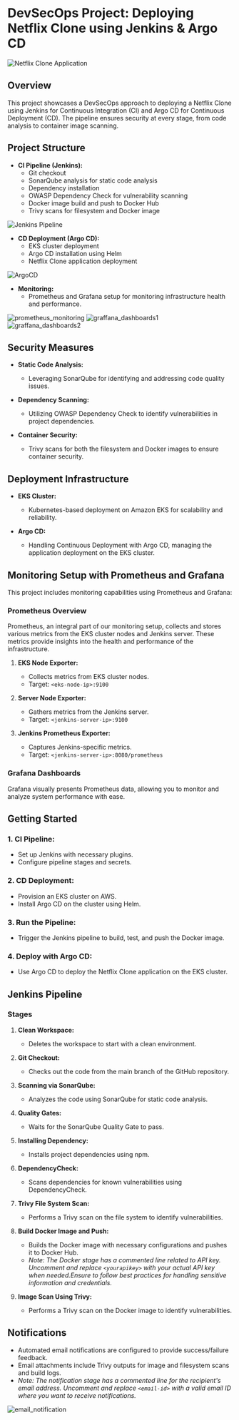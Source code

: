 # DevSecOps Project: Deploying Netflix Clone using Jenkins & Argo CD

![Netflix Clone Application](images/app_img.JPG)

## Overview

This project showcases a DevSecOps approach to deploying a Netflix Clone using Jenkins for Continuous Integration (CI) and Argo CD for Continuous Deployment (CD). The pipeline ensures security at every stage, from code analysis to container image scanning.

## Project Structure

- **CI Pipeline (Jenkins):**
  - Git checkout
  - SonarQube analysis for static code analysis
  - Dependency installation
  - OWASP Dependency Check for vulnerability scanning
  - Docker image build and push to Docker Hub
  - Trivy scans for filesystem and Docker image

![Jenkins Pipeline](images/jenkins_buildjob.JPG)

- **CD Deployment (Argo CD):**
  - EKS cluster deployment
  - Argo CD installation using Helm
  - Netflix Clone application deployment

![ArgoCD](images/argocd.JPG)
    
- **Monitoring:**
  - Prometheus and Grafana setup for monitoring infrastructure health and performance.

![prometheus_monitoring](images/prometheus.JPG)
![graffana_dashboards1](images/graffana_dash_node.JPG)
![graffana_dashboards2](images/graffana_dash_jenkins.JPG)

## Security Measures

- **Static Code Analysis:**
  - Leveraging SonarQube for identifying and addressing code quality issues.

- **Dependency Scanning:**
  - Utilizing OWASP Dependency Check to identify vulnerabilities in project dependencies.

- **Container Security:**
  - Trivy scans for both the filesystem and Docker images to ensure container security.

## Deployment Infrastructure

- **EKS Cluster:**
  - Kubernetes-based deployment on Amazon EKS for scalability and reliability.

- **Argo CD:**
  - Handling Continuous Deployment with Argo CD, managing the application deployment on the EKS cluster.

## Monitoring Setup with Prometheus and Grafana

This project includes monitoring capabilities using Prometheus and Grafana:

### Prometheus Overview

Prometheus, an integral part of our monitoring setup, collects and stores various metrics from the EKS cluster nodes and Jenkins server. These metrics provide insights into the health and performance of the infrastructure.

1. **EKS Node Exporter:**
   - Collects metrics from EKS cluster nodes.
   - Target: `<eks-node-ip>:9100`

2. **Server Node Exporter:**
   - Gathers metrics from the Jenkins server.
   - Target: `<jenkins-server-ip>:9100`

3. **Jenkins Prometheus Exporter:**
   - Captures Jenkins-specific metrics.
   - Target: `<jenkins-server-ip>:8080/prometheus`

### Grafana Dashboards

Grafana visually presents Prometheus data, allowing you to monitor and analyze system performance with ease.

## Getting Started

### 1. **CI Pipeline:**
   - Set up Jenkins with necessary plugins.
   - Configure pipeline stages and secrets.

### 2. **CD Deployment:**
   - Provision an EKS cluster on AWS.
   - Install Argo CD on the cluster using Helm.

### 3. **Run the Pipeline:**
   - Trigger the Jenkins pipeline to build, test, and push the Docker image.

### 4. **Deploy with Argo CD:**
   - Use Argo CD to deploy the Netflix Clone application on the EKS cluster.

## Jenkins Pipeline

### Stages

1. **Clean Workspace:**
   - Deletes the workspace to start with a clean environment.

2. **Git Checkout:**
   - Checks out the code from the main branch of the GitHub repository.

3. **Scanning via SonarQube:**
   - Analyzes the code using SonarQube for static code analysis.

4. **Quality Gates:**
   - Waits for the SonarQube Quality Gate to pass.

5. **Installing Dependency:**
   - Installs project dependencies using npm.

6. **DependencyCheck:**
   - Scans dependencies for known vulnerabilities using DependencyCheck.

7. **Trivy File System Scan:**
   - Performs a Trivy scan on the file system to identify vulnerabilities.

8. **Build Docker Image and Push:**
   - Builds the Docker image with necessary configurations and pushes it to Docker Hub.
   - _Note: The Docker stage has a commented line related to API key. Uncomment and replace `<yourapikey>` with your actual API key when needed.Ensure to follow best practices for handling sensitive information and credentials._

9. **Image Scan Using Trivy:**
   - Performs a Trivy scan on the Docker image to identify vulnerabilities.

## Notifications

- Automated email notifications are configured to provide success/failure feedback.
- Email attachments include Trivy outputs for image and filesystem scans and build logs.
- _Note: The notification stage has a commented line for the recipient's email address. Uncomment and replace `<email-id>` with a valid email ID where you want to receive notifications._

![email_notification](images/mail.JPG)
<!-- ## Further Documentation -->

<!-- - For a more detailed walkthrough and additional insights, check out the accompanying Medium blog post:

[Deploying Netflix Clone with Jenkins & Argo CD - Medium Blog](https://your-medium-blog-url)

- Explore the full documentation on our [Wiki](https://github.com/your-username/your-repo/wiki). -->

<!-- **Note:** Blog posts will be attached for a comprehensive understanding of the project. Stay tuned! -->
